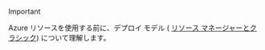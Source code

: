 > [!IMPORTANT]
> Azure リソースを使用する前に、デプロイ モデル ( [リソース マネージャーとクラシック](../articles/azure-resource-manager/resource-manager-deployment-model.md)) について理解します。


<!--HONumber=Nov16_HO5-->


